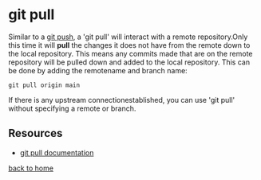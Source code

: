 # git pull
Similar to a [git push](./push.md), a 'git pull' will interact with a remote repository.Only this time it will **pull** the changes it does not have from the remote down to the local repository.
This means any commits made that are on the remote repository will be pulled down and added to the local repository. This can be done by adding the remotename and branch name:
```
git pull origin main
```
If there is any upstream connectionestablished, you can use 'git pull' without specifying a remote or branch.
## Resources
- [git pull documentation](https://git-scm.com/docs/git-pull)

[back to home](../readme.md)